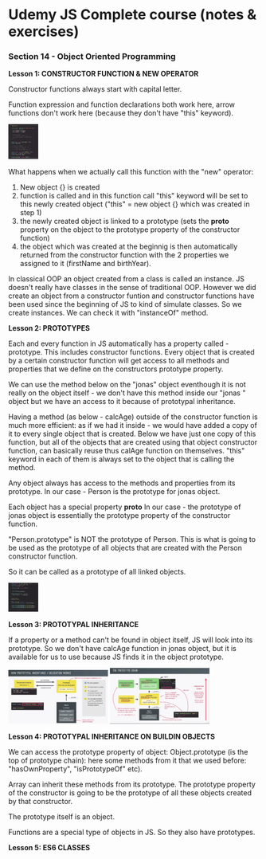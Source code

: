 # Udemy JS Complete course (notes & exercises)

### Section 14 - Object Oriented Programming

**Lesson 1: CONSTRUCTOR FUNCTION & NEW OPERATOR**

Constructor functions always start with capital letter.

Function expression and function declarations both work here, arrow functions don't work here (because they don't have "this" keyword).

<img src="./images/les_1.png" alt="lesson 1" title="Lesson 1" style="display: inline-block; margin: 0 auto; width: 60px">

What happens when we actually call this function with the "new" operator:

1. New object {} is created
2. function is called and in this function call "this" keyword will be set to this newly created object ("this" = new object {} which was created in step 1)
3. the newly created object is linked to a prototype (sets the **proto** property on the object to the prototype property of the constructor function)
4. the object which was created at the beginnig is then automatically returned from the constructor function with the 2 properties we assigned to it (firstName and birthYear).

In classical OOP an object created from a class is called an instance. JS doesn't really have classes in the sense of traditional OOP. However we did create an object from a constructor funtion and constructor functions have been used since the beginning of JS to kind of simulate classes. So we create instances. We can check it with "instanceOf" method.

**Lesson 2: PROTOTYPES**

Each and every function in JS automatically has a property called - prototype. This includes constructor functions. Every object that is created by a certain constructor function will get access to all methods and properties that we define on the constructors prototype property.

We can use the method below on the "jonas" object eventhough it is not really on the object itself - we don't have this method inside our "jonas " object but we have an access to it because of prototypal inheritance.

Having a method (as below - calcAge) outside of the constructor function is much more efficient: as if we had it inside - we would have added a copy of it to every single object that is created. Below we have just one copy of this function, but all of the objects that are created using that object constructor function, can basically reuse thus calAge function on themselves. "this" keyword in each of them is always set to the object that is calling the method.

Any object always has access to the methods and properties from its prototype. In our case - Person is the prototype for jonas object.

Each object has a special property **proto**
In our case - the prototype of jonas object is essentially the prototype property of the constructor function.

"Person.prototype" is NOT the prototype of Person. This is what is going to be used as the prototype of all objects that are created with the Person constructor function.

So it can be called as a prototype of all linked objects.

<img src="./images/les_2.png" alt="lesson 1" title="Lesson 1" style="display: inline-block; margin: 0 auto; width: 60px">

**Lesson 3: PROTOTYPAL INHERITANCE**

If a property or a method can't be found in object itself, JS will look into its prototype. So we don't have calcAge function in jonas object, but it is available for us to use because JS finds it in the object prototype.

<img src="./images/proto_inheritance.png" alt="lesson 1" title="Lesson 1" style="display: inline-block; margin: 0 auto; width: 200px">

<img src="./images/prototype_chain.png" alt="lesson 1" title="Lesson 1" style="display: inline-block; margin: 0 auto; width: 200px">

**Lesson 4: PROTOTYPAL INHERITANCE ON BUILDIN OBJECTS**

We can access the prototype property of object: Object.prototype (is the top of prototype chain): here some methods from it that we used before: "hasOwnProperty", "isPrototypeOf" etc).

Array can inherit these methods from its prototype. The prototype property of the constructor is going to be the prototype of all these objects created by that constructor.

The prototype itself is an object.

Functions are a special type of objects in JS. So they also have prototypes.

**Lesson 5: ES6 CLASSES**
